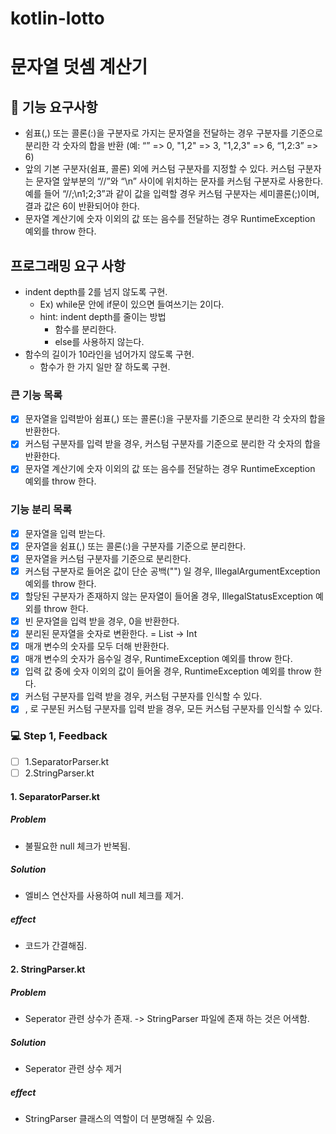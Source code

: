 # kotlin-lotto

# 문자열 덧셈 계산기

## 🎯 기능 요구사항

- 쉼표(,) 또는 콜론(:)을 구분자로 가지는 문자열을 전달하는 경우 구분자를 기준으로 분리한 각 숫자의 합을 반환 (예: “” => 0, "1,2" => 3, "1,2,3" => 6, “1,2:3” => 6)
- 앞의 기본 구분자(쉼표, 콜론) 외에 커스텀 구분자를 지정할 수 있다. 커스텀 구분자는 문자열 앞부분의 “//”와 “\n” 사이에 위치하는 문자를 커스텀 구분자로 사용한다. 예를 들어 “//;\n1;2;3”과 같이 값을 입력할 경우 커스텀 구분자는 세미콜론(;)이며, 결과 값은 6이 반환되어야 한다.
- 문자열 계산기에 숫자 이외의 값 또는 음수를 전달하는 경우 RuntimeException 예외를 throw 한다.

## 프로그래밍 요구 사항

- indent depth를 2를 넘지 않도록 구현.
  - Ex) while문 안에 if문이 있으면 들여쓰기는 2이다.
  - hint: indent depth를 줄이는 방법
    - 함수를 분리한다.
    - else를 사용하지 않는다.
- 함수의 길이가 10라인을 넘어가지 않도록 구현.
  - 함수가 한 가지 일만 잘 하도록 구현.

### 큰 기능 목록

- [X] 문자열을 입력받아 쉼표(,) 또는 콜론(:)을 구분자를 기준으로 분리한 각 숫자의 합을 반환한다.
- [X] 커스텀 구분자를 입력 받을 경우, 커스텀 구분자를 기준으로 분리한 각 숫자의 합을 반환한다. 
- [X] 문자열 계산기에 숫자 이외의 값 또는 음수를 전달하는 경우 RuntimeException 예외를 throw 한다.

### 기능 분리 목록

- [X] 문자열을 입력 받는다.
- [X] 문자열을 쉼표(,) 또는 콜론(:)을 구분자를 기준으로 분리한다.
- [X] 문자열을 커스텀 구분자를 기준으로 분리한다.
- [X] 커스텀 구분자로 들어온 값이 단순 공백("") 일 경우, IllegalArgumentException 예외를 throw 한다. 
- [X] 할당된 구분자가 존재하지 않는 문자열이 들어올 경우, IllegalStatusException 예외를 throw 한다.
- [X] 빈 문자열을 입력 받을 경우, 0을 반환한다.
- [X] 분리된 문자열을 숫자로 변환한다. = List<String> -> Int
- [X] 매개 변수의 숫자를 모두 더해 반환한다.
- [X] 매개 변수의 숫자가 음수일 경우, RuntimeException 예외를 throw 한다.
- [X] 입력 값 중에 숫자 이외의 값이 들어올 경우, RuntimeException 예외를 throw 한다.
- [X] 커스텀 구분자를 입력 받을 경우, 커스텀 구분자를 인식할 수 있다.
- [X] , 로 구분된 커스텀 구분자를 입력 받을 경우, 모든 커스텀 구분자를 인식할 수 있다.

### 💻 Step 1, Feedback

* [ ] 1.SeparatorParser.kt
* [ ] 2.StringParser.kt

#### 1. SeparatorParser.kt

##### Problem
- 불필요한 null 체크가 반복됨.

##### Solution
- 엘비스 연산자를 사용하여 null 체크를 제거.

##### effect
- 코드가 간결해짐.

#### 2. StringParser.kt

##### Problem
- Seperator 관련 상수가 존재. -> StringParser 파일에 존재 하는 것은 어색함.

##### Solution
- Seperator 관련 상수 제거

##### effect
- StringParser 클래스의 역할이 더 분명해질 수 있음.